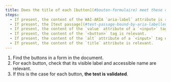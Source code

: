 ```yaml
---
title: Does the title of each [button](#bouton-formulaire) meet these conditions (excluding special cases)?
steps:
  - If present, the content of the WAI-ARIA `aria-label` attribute is relevant.
  - If present, the [text passage](#text-passage-bound-by-aria-labelledby-or-aria-describedby) linked to the button via a `aria-labelledby` WAI-ARIA attribute is relevant.
  - If present, the content of the `value` attribute of a `<input>` tag of type `submit`, `reset` or `button` is relevant.
  - If present, the content of the `<button>` tag is relevant.
  - If present, the content of the `alt` attribute of a `<input>` tag of type `image` is relevant.
  - If present, the content of the `title` attribute is relevant.
---
```


1. Find the buttons in a form in the document.
2. For each button, check that its visible label and accessible name are relevant.
3. If this is the case for each button, **the test is validated**.
